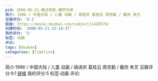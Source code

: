```yaml
---
pid: 2008-05-21-看过电影-葫芦兄弟
简介: 1986 / 中国大陆 / 儿童 动画 / 胡进庆 葛桂云 周克勤 / 戴欣 朱艺
豆瓣评分: '9.1'
链接: https://movie.douban.com/subject/1428576/
创建时间: '2008-05-21 22:14:37'
我的评分: '5'
标签: 动画
评论:
tags: [douban]
categories: [timeline]
---
```

简介:1986 / 中国大陆 / 儿童 动画 / 胡进庆 葛桂云 周克勤 / 戴欣 朱艺
豆瓣评分:9.1
[链接](https://movie.douban.com/subject/1428576/)
我的评分:5
标签:动画
评论:
